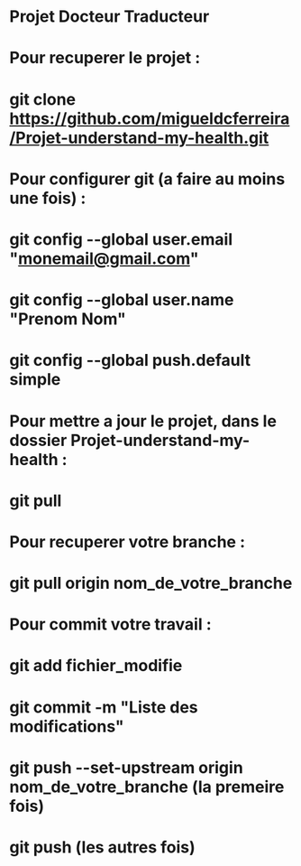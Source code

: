 # Projet Docteur Traducteur

# Pour recuperer le projet :
# git clone https://github.com/migueldcferreira/Projet-understand-my-health.git

# Pour configurer git (a faire au moins une fois) :
# git config --global user.email "monemail@gmail.com"
# git config --global user.name "Prenom Nom"
# git config --global push.default simple

#

# Pour mettre a jour le projet, dans le dossier Projet-understand-my-health :
# git pull

#

# Pour recuperer votre branche :
# git pull origin nom_de_votre_branche

#

# Pour commit votre travail :
# git add fichier_modifie
# git commit -m "Liste des modifications"
# git push --set-upstream origin nom_de_votre_branche (la premeire fois)
# git push (les autres fois)
